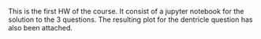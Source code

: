 This is the first HW of the course.
It consist of a jupyter notebook for the solution to the 3 questions. The resulting plot for the dentricle question has also been attached. 
